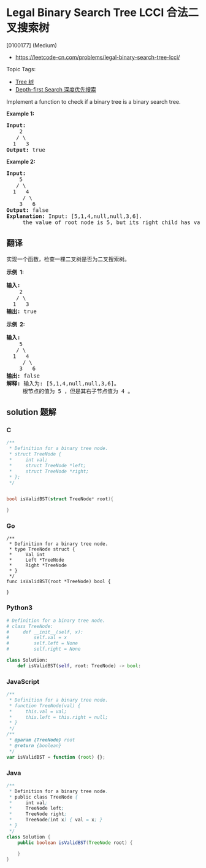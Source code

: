 # Legal Binary Search Tree LCCI 合法二叉搜索树

[0100177] (Medium)

- https://leetcode-cn.com/problems/legal-binary-search-tree-lcci/

Topic Tags:

- [Tree 树](https://leetcode-cn.com/tag/tree/)
- [Depth-first Search 深度优先搜索](https://leetcode-cn.com/tag/depth-first-search/)

Implement a function to check if a binary tree is a binary search tree.

**Example 1:**

<pre><strong>Input:</strong>
    2
   / \
  1   3
<strong>Output:</strong> true
</pre>

**Example 2:**

<pre><strong>Input:</strong>
    5
   / \
  1   4
&nbsp;    / \
&nbsp;   3   6
<strong>Output:</strong> false
<strong>Explanation:</strong> Input: [5,1,4,null,null,3,6].
&nbsp;    the value of root node is 5, but its right child has value 4.</pre>

## 翻译

实现一个函数，检查一棵二叉树是否为二叉搜索树。

**示例  1:**

<pre><strong>输入:</strong><br>    2<br>   / \<br>  1   3<br><strong>输出:</strong> true<br></pre>

**示例  2:**

<pre><strong>输入:</strong><br>    5<br>   / \<br>  1   4<br>&nbsp;    / \<br>&nbsp;   3   6<br><strong>输出:</strong> false<br><strong>解释:</strong> 输入为: [5,1,4,null,null,3,6]。<br>&nbsp;    根节点的值为 5 ，但是其右子节点值为 4 。</pre>

## solution 题解

### C

```c
/**
 * Definition for a binary tree node.
 * struct TreeNode {
 *     int val;
 *     struct TreeNode *left;
 *     struct TreeNode *right;
 * };
 */


bool isValidBST(struct TreeNode* root){

}


```

### Go

```golang
/**
 * Definition for a binary tree node.
 * type TreeNode struct {
 *     Val int
 *     Left *TreeNode
 *     Right *TreeNode
 * }
 */
func isValidBST(root *TreeNode) bool {

}
```

### Python3

```python
# Definition for a binary tree node.
# class TreeNode:
#     def __init__(self, x):
#         self.val = x
#         self.left = None
#         self.right = None

class Solution:
    def isValidBST(self, root: TreeNode) -> bool:
```

### JavaScript

```javascript
/**
 * Definition for a binary tree node.
 * function TreeNode(val) {
 *     this.val = val;
 *     this.left = this.right = null;
 * }
 */
/**
 * @param {TreeNode} root
 * @return {boolean}
 */
var isValidBST = function (root) {};
```

### Java

```java
/**
 * Definition for a binary tree node.
 * public class TreeNode {
 *     int val;
 *     TreeNode left;
 *     TreeNode right;
 *     TreeNode(int x) { val = x; }
 * }
 */
class Solution {
    public boolean isValidBST(TreeNode root) {

    }
}
```
